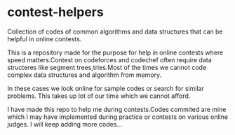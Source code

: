 # contest-helpers
Collection of codes of common algorithms and data structures that can be helpful in online contests.

This is a repository made for the purpose for help in online contests where speed matters.Contest on codeforces and codechef often require data structeres like segment trees,tries.Most of the times we cannot code complex data structures and algorithm from memory. 

In these cases we look online for sample codes or search for similar problems. This takes up lot of our time which we cannot afford. 

I have made this repo to help me during contests.Codes commited are mine which I may have implemented during practice or contests on various online judges. I will keep adding more codes... 

